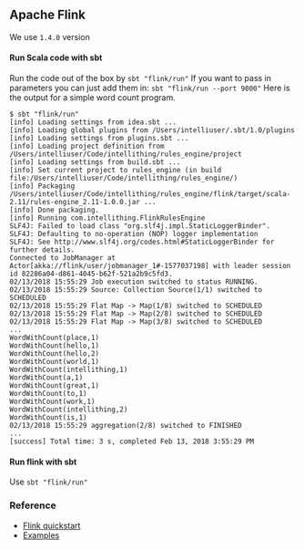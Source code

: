 ## Apache Flink
We use `1.4.0` version

#### Run Scala code with sbt
Run the code out of the box by `sbt "flink/run"`
If you want to pass in parameters you can just add them in: `sbt "flink/run --port 9000"`
Here is the output for a simple word count program.

```
$ sbt "flink/run"
[info] Loading settings from idea.sbt ...
[info] Loading global plugins from /Users/intelliuser/.sbt/1.0/plugins
[info] Loading settings from plugins.sbt ...
[info] Loading project definition from /Users/intelliuser/Code/intellithing/rules_engine/project
[info] Loading settings from build.sbt ...
[info] Set current project to rules_engine (in build file:/Users/intelliuser/Code/intellithing/rules_engine/)
[info] Packaging /Users/intelliuser/Code/intellithing/rules_engine/flink/target/scala-2.11/rules-engine_2.11-1.0.0.jar ...
[info] Done packaging.
[info] Running com.intellithing.FlinkRulesEngine
SLF4J: Failed to load class "org.slf4j.impl.StaticLoggerBinder".
SLF4J: Defaulting to no-operation (NOP) logger implementation
SLF4J: See http://www.slf4j.org/codes.html#StaticLoggerBinder for further details.
Connected to JobManager at Actor[akka://flink/user/jobmanager_1#-1577037198] with leader session id 82286a04-d861-4045-b62f-521a2b9c5fd3.
02/13/2018 15:55:29	Job execution switched to status RUNNING.
02/13/2018 15:55:29	Source: Collection Source(1/1) switched to SCHEDULED
02/13/2018 15:55:29	Flat Map -> Map(1/8) switched to SCHEDULED
02/13/2018 15:55:29	Flat Map -> Map(2/8) switched to SCHEDULED
02/13/2018 15:55:29	Flat Map -> Map(3/8) switched to SCHEDULED
...
WordWithCount(place,1)
WordWithCount(hello,1)
WordWithCount(hello,2)
WordWithCount(world,1)
WordWithCount(intellithing,1)
WordWithCount(a,1)
WordWithCount(great,1)
WordWithCount(to,1)
WordWithCount(work,1)
WordWithCount(intellithing,2)
WordWithCount(is,1)
02/13/2018 15:55:29	aggregation(2/8) switched to FINISHED
...
[success] Total time: 3 s, completed Feb 13, 2018 3:55:29 PM
```

#### Run flink with sbt
Use `sbt "flink/run"`

### Reference
- [Flink quickstart](https://ci.apache.org/projects/flink/flink-docs-release-1.4/quickstart/setup_quickstart.html)
- [Examples](https://github.com/apache/flink/tree/master/flink-examples/flink-examples-streaming/src/main/scala/org/apache/flink/streaming/scala/examples)
